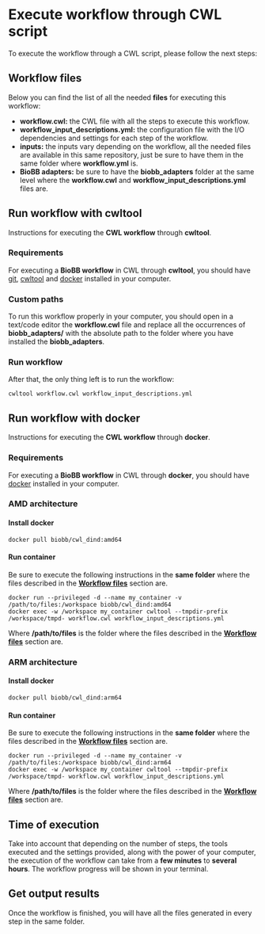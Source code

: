 # <a name="execute-wf"></a>Execute workflow through CWL script

To execute the workflow through a CWL script, please follow the next steps:

## <a name="files"></a>Workflow files

Below you can find the list of all the needed **files** for executing this workflow:

* **workflow.cwl:** the CWL file with all the steps to execute this workflow.
* **workflow_input_descriptions.yml:** the configuration file with the I/O dependencies and settings for each step of the workflow.
* **inputs:** the inputs vary depending on the workflow, all the needed files are available in this same repository, just be sure to have them in the same folder where **workflow.yml** is.
* **BioBB adapters:** be sure to have the **biobb_adapters** folder at the same level where the **workflow.cwl** and **workflow_input_descriptions.yml** files are.

## <a name="run-wf"></a>Run workflow with cwltool

Instructions for executing the **CWL workflow** through **cwltool**.

### <a name="requirements-c"></a>Requirements

For executing a **BioBB workflow** in CWL through **cwltool**, you should have [git](https://git-scm.com/book/en/v2/Getting-Started-Installing-Git), [cwltool](https://github.com/common-workflow-language/cwltool#install) and [docker](https://docs.docker.com/engine/install/) installed in your computer.

### <a name="custom-paths"></a>Custom paths

To run this workflow properly in your computer, you should open in a text/code editor the **workflow.cwl** file and replace all the occurrences of **biobb_adapters/** with the absolute path to the folder where you have installed the **biobb_adapters**.

### <a name="run-wf-c"></a>Run workflow

After that, the only thing left is to run the workflow:

    cwltool workflow.cwl workflow_input_descriptions.yml

## <a name="run-wf"></a>Run workflow with docker

Instructions for executing the **CWL workflow** through **docker**.

### <a name="requirements-d"></a>Requirements

For executing a **BioBB workflow** in CWL through **docker**, you should have [docker](https://docs.docker.com/engine/install/) installed in your computer.

### <a name="amd"></a>AMD architecture

#### Install docker

    docker pull biobb/cwl_dind:amd64

#### Run container

Be sure to execute the following instructions in the **same folder** where the files described in the [**Workflow files**](#files) section are.

    docker run --privileged -d --name my_container -v /path/to/files:/workspace biobb/cwl_dind:amd64
    docker exec -w /workspace my_container cwltool --tmpdir-prefix /workspace/tmpd- workflow.cwl workflow_input_descriptions.yml

Where **/path/to/files** is the folder where the files described in the [**Workflow files**](#files) section are.

### <a name="arm"></a>ARM architecture

#### Install docker

    docker pull biobb/cwl_dind:arm64

#### Run container

Be sure to execute the following instructions in the **same folder** where the files described in the [**Workflow files**](#files) section are.

    docker run --privileged -d --name my_container -v /path/to/files:/workspace biobb/cwl_dind:arm64
    docker exec -w /workspace my_container cwltool --tmpdir-prefix /workspace/tmpd- workflow.cwl workflow_input_descriptions.yml

Where **/path/to/files** is the folder where the files described in the [**Workflow files**](#files) section are.

## <a name="time"></a>Time of execution

Take into account that depending on the number of steps, the tools executed and the settings provided, along with the power of your computer, the execution of the workflow can take from a **few minutes** to **several hours**. The workflow progress will be shown in your terminal.

## <a name="get-output"></a>Get output results

Once the workflow is finished, you will have all the files generated in every step in the same folder.
